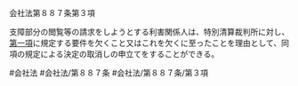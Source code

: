会社法第８８７条第３項

支障部分の閲覧等の請求をしようとする利害関係人は、特別清算裁判所に対し、[第一項](会社法＿＿＿＿第８８７条第１項)に規定する要件を欠くこと又はこれを欠くに至ったことを理由として、同項の規定による決定の取消しの申立てをすることができる。

#会社法
#会社法/第８８７条
#会社法/第８８７条/第３項
